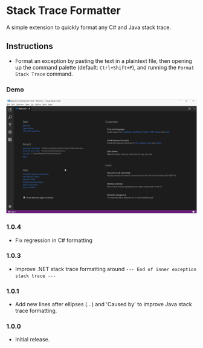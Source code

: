 # Stack Trace Formatter

A simple extension to quickly format any C# and Java stack trace.

## Instructions

* Format an exception by pasting the text in a plaintext file, then opening up the command palette (default: `Ctrl+Shift+P`), and running the `Format Stack Trace` command.

### Demo
![App Demo](demo.gif)

### 1.0.4
* Fix regression in C# formatting

### 1.0.3

* Improve .NET stack trace formatting around `--- End of inner exception stack trace ---`

### 1.0.1

* Add new lines after ellipses (...) and 'Caused by' to improve Java stack trace formatting.

### 1.0.0

* Initial release.
